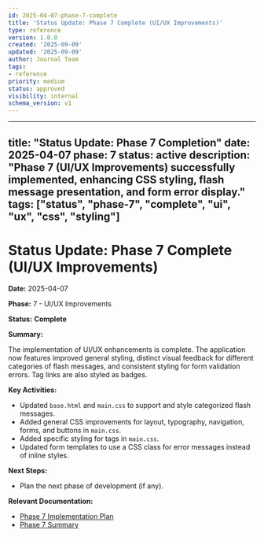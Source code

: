 ```yaml
---
id: 2025-04-07-phase-7-complete
title: 'Status Update: Phase 7 Complete (UI/UX Improvements)'
type: reference
version: 1.0.0
created: '2025-09-09'
updated: '2025-09-09'
author: Journal Team
tags:
- reference
priority: medium
status: approved
visibility: internal
schema_version: v1
---
```


***

title: "Status Update: Phase 7 Completion"
date: 2025-04-07
phase: 7
status: active
description: "Phase 7 (UI/UX Improvements) successfully implemented, enhancing CSS styling, flash message presentation, and form error display."
tags: \["status", "phase-7", "complete", "ui", "ux", "css", "styling"]
----------------------------------------------------------------------

# Status Update: Phase 7 Complete (UI/UX Improvements)

**Date:** 2025-04-07

**Phase:** 7 - UI/UX Improvements

**Status:** **Complete**

**Summary:**

The implementation of UI/UX enhancements is complete. The application now features improved general styling, distinct visual feedback for different categories of flash messages, and consistent styling for form validation errors. Tag links are also styled as badges.

**Key Activities:**

- Updated `base.html` and `main.css` to support and style categorized flash messages.
- Added general CSS improvements for layout, typography, navigation, forms, and buttons in `main.css`.
- Added specific styling for tags in `main.css`.
- Updated form templates to use a CSS class for error messages instead of inline styles.

**Next Steps:**

- Plan the next phase of development (if any).

**Relevant Documentation:**

- [Phase 7 Implementation Plan](implementation/07-phase-seven-ui-ux.md)
- [Phase 7 Summary](implementation/07-phase-seven-summary.md)
